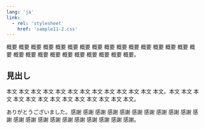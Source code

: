 ```yaml
---
lang: 'ja'
link:
  - rel: 'stylesheet'
    href: 'sample11-2.css'
---
```


<p class="abstract">概要 概要 概要 概要 概要 概要 概要 概要 概要 概要 概要 概要 概要 概要 概要 概要 概要 概要 概要 概要 概要 概要 概要 概要 概要 概要。</p>

## 見出し

本文 本文 本文 本文 本文 本文 本文 本文 本文 本文 本文 本文 本文。本文 本文 本文 本文 本文 本文 本文 本文 本文 本文 本文 本文 本文。

<p class="acknowledgement">ありがとうございました。感謝 感謝 感謝 感謝 感謝 感謝 感謝 感謝 感謝 感謝 感謝 感謝 感謝 感謝 感謝 感謝 感謝 感謝 感謝 感謝 感謝。</p>
